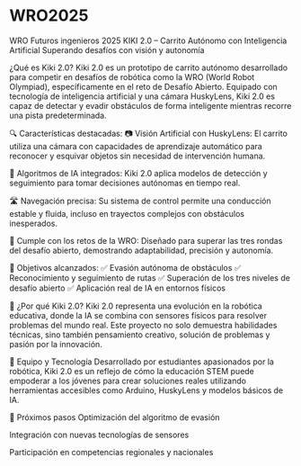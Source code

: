 # WRO2025
WRO Futuros ingenieros 2025
KIKI 2.0 – Carrito Autónomo con Inteligencia Artificial Superando desafíos con visión y autonomía

¿Qué es Kiki 2.0? Kiki 2.0 es un prototipo de carrito autónomo desarrollado para competir en desafíos de robótica como la WRO (World Robot Olympiad), específicamente en el reto de Desafío Abierto. Equipado con tecnología de inteligencia artificial y una cámara HuskyLens, Kiki 2.0 es capaz de detectar y evadir obstáculos de forma inteligente mientras recorre una pista predeterminada.

🔍 Características destacadas: 📷 Visión Artificial con HuskyLens: El carrito utiliza una cámara con capacidades de aprendizaje automático para reconocer y esquivar objetos sin necesidad de intervención humana.

🧠 Algoritmos de IA integrados: Kiki 2.0 aplica modelos de detección y seguimiento para tomar decisiones autónomas en tiempo real.

🛣️ Navegación precisa: Su sistema de control permite una conducción estable y fluida, incluso en trayectos complejos con obstáculos inesperados.

🏁 Cumple con los retos de la WRO: Diseñado para superar las tres rondas del desafío abierto, demostrando adaptabilidad, precisión y autonomía.

🎯 Objetivos alcanzados: ✅ Evasión autónoma de obstáculos ✅ Reconocimiento y seguimiento de rutas ✅ Superación de los tres niveles de desafío abierto ✅ Aplicación real de IA en entornos físicos

🤖 ¿Por qué Kiki 2.0? Kiki 2.0 representa una evolución en la robótica educativa, donde la IA se combina con sensores físicos para resolver problemas del mundo real. Este proyecto no solo demuestra habilidades técnicas, sino también pensamiento creativo, solución de problemas y pasión por la innovación.

👥 Equipo y Tecnología Desarrollado por estudiantes apasionados por la robótica, Kiki 2.0 es un reflejo de cómo la educación STEM puede empoderar a los jóvenes para crear soluciones reales utilizando herramientas accesibles como Arduino, HuskyLens y modelos básicos de IA.

🚀 Próximos pasos Optimización del algoritmo de evasión

Integración con nuevas tecnologías de sensores

Participación en competencias regionales y nacionales

